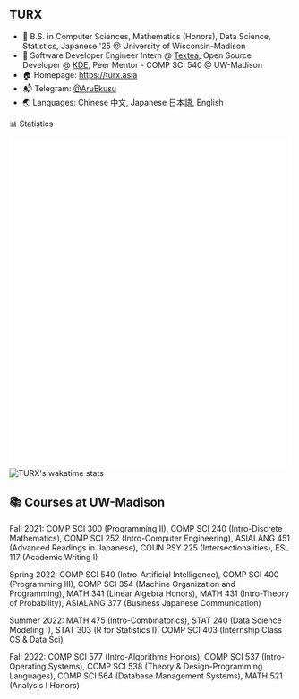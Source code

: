 ## TURX

- 🏫 B.S. in Computer Sciences, Mathematics (Honors), Data Science, Statistics, Japanese '25 @ University of Wisconsin-Madison
- 💭 Software Developer Engineer Intern @ [Textea](https://textea.co), Open Source Developer @ [KDE](https://invent.kde.org/ruixuantu), Peer Mentor - COMP SCI 540 @ UW-Madison
- 🏠 Homepage: https://turx.asia
- 📬 Telegram: [@AruEkusu](https://t.me/AruEkusu)
- 🌏 Languages: Chinese 中文, Japanese 日本語, English

📊 Statistics

<div style="display: flex; align-content: flex-start; flex-flow: row wrap;">
	<img alt="TURX's GitHub Stats" src="https://raw.githubusercontent.com/TURX/github-stats/master/generated/overview.svg">
	<img alt="Languages" src="https://raw.githubusercontent.com/TURX/github-stats/master/generated/languages.svg">
</div>
<img alt="TURX's wakatime stats" src="https://github-readme-stats.vercel.app/api/wakatime?username=TURX&layout=compact">

## 📚 Courses at UW-Madison

Fall 2021: COMP SCI 300 (Programming II), COMP SCI 240 (Intro-Discrete Mathematics), COMP SCI 252 (Intro-Computer Engineering), ASIALANG 451 (Advanced Readings in Japanese), COUN PSY 225 (Intersectionalities), ESL 117 (Academic Writing I)

Spring 2022: COMP SCI 540 (Intro-Artificial Intelligence), COMP SCI 400 (Programming III), COMP SCI 354 (Machine Organization and Programming), MATH 341 (Linear Algebra Honors), MATH 431 (Intro-Theory of Probability), ASIALANG 377 (Business Japanese Communication)

Summer 2022: MATH 475 (Intro-Combinatorics), STAT 240 (Data Science Modeling I), STAT 303 (R for Statistics I), COMP SCI 403 (Internship Class CS & Data Sci)

Fall 2022: COMP SCI 577 (Intro-Algorithms Honors), COMP SCI 537 (Intro-Operating Systems), COMP SCI 538 (Theory & Design-Programming Languages), COMP SCI 564 (Database Management Systems), MATH 521 (Analysis I Honors)
